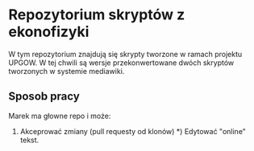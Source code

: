 Repozytorium skryptów z ekonofizyki
===================================

W tym repozytorium znajdują się skrypty tworzone w ramach projektu UPGOW.
W tej chwili są wersje przekonwertowane dwóch skryptów tworzonych w systemie mediawiki.


Sposob pracy
------------

Marek ma głowne repo i może:

1) Akceprować zmiany (pull requesty od klonów) 
*) Edytować "online" tekst. 
